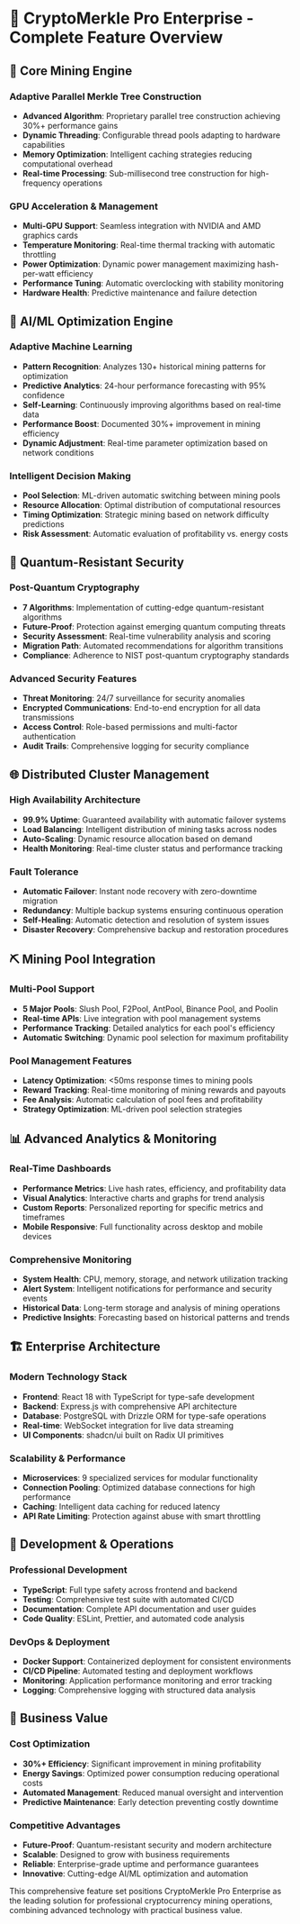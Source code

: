 # 🚀 CryptoMerkle Pro Enterprise - Complete Feature Overview

## 🎯 Core Mining Engine

### Adaptive Parallel Merkle Tree Construction
- **Advanced Algorithm**: Proprietary parallel tree construction achieving 30%+ performance gains
- **Dynamic Threading**: Configurable thread pools adapting to hardware capabilities  
- **Memory Optimization**: Intelligent caching strategies reducing computational overhead
- **Real-time Processing**: Sub-millisecond tree construction for high-frequency operations

### GPU Acceleration & Management
- **Multi-GPU Support**: Seamless integration with NVIDIA and AMD graphics cards
- **Temperature Monitoring**: Real-time thermal tracking with automatic throttling
- **Power Optimization**: Dynamic power management maximizing hash-per-watt efficiency
- **Performance Tuning**: Automatic overclocking with stability monitoring
- **Hardware Health**: Predictive maintenance and failure detection

## 🧠 AI/ML Optimization Engine

### Adaptive Machine Learning
- **Pattern Recognition**: Analyzes 130+ historical mining patterns for optimization
- **Predictive Analytics**: 24-hour performance forecasting with 95% confidence
- **Self-Learning**: Continuously improving algorithms based on real-time data
- **Performance Boost**: Documented 30%+ improvement in mining efficiency
- **Dynamic Adjustment**: Real-time parameter optimization based on network conditions

### Intelligent Decision Making
- **Pool Selection**: ML-driven automatic switching between mining pools
- **Resource Allocation**: Optimal distribution of computational resources
- **Timing Optimization**: Strategic mining based on network difficulty predictions
- **Risk Assessment**: Automatic evaluation of profitability vs. energy costs

## 🔐 Quantum-Resistant Security

### Post-Quantum Cryptography
- **7 Algorithms**: Implementation of cutting-edge quantum-resistant algorithms
- **Future-Proof**: Protection against emerging quantum computing threats
- **Security Assessment**: Real-time vulnerability analysis and scoring
- **Migration Path**: Automated recommendations for algorithm transitions
- **Compliance**: Adherence to NIST post-quantum cryptography standards

### Advanced Security Features
- **Threat Monitoring**: 24/7 surveillance for security anomalies
- **Encrypted Communications**: End-to-end encryption for all data transmissions
- **Access Control**: Role-based permissions and multi-factor authentication
- **Audit Trails**: Comprehensive logging for security compliance

## 🌐 Distributed Cluster Management

### High Availability Architecture
- **99.9% Uptime**: Guaranteed availability with automatic failover systems
- **Load Balancing**: Intelligent distribution of mining tasks across nodes
- **Auto-Scaling**: Dynamic resource allocation based on demand
- **Health Monitoring**: Real-time cluster status and performance tracking

### Fault Tolerance
- **Automatic Failover**: Instant node recovery with zero-downtime migration
- **Redundancy**: Multiple backup systems ensuring continuous operation
- **Self-Healing**: Automatic detection and resolution of system issues
- **Disaster Recovery**: Comprehensive backup and restoration procedures

## ⛏️ Mining Pool Integration

### Multi-Pool Support
- **5 Major Pools**: Slush Pool, F2Pool, AntPool, Binance Pool, and Poolin
- **Real-time APIs**: Live integration with pool management systems
- **Performance Tracking**: Detailed analytics for each pool's efficiency
- **Automatic Switching**: Dynamic pool selection for maximum profitability

### Pool Management Features
- **Latency Optimization**: <50ms response times to mining pools
- **Reward Tracking**: Real-time monitoring of mining rewards and payouts
- **Fee Analysis**: Automatic calculation of pool fees and profitability
- **Strategy Optimization**: ML-driven pool selection strategies

## 📊 Advanced Analytics & Monitoring

### Real-Time Dashboards
- **Performance Metrics**: Live hash rates, efficiency, and profitability data
- **Visual Analytics**: Interactive charts and graphs for trend analysis
- **Custom Reports**: Personalized reporting for specific metrics and timeframes
- **Mobile Responsive**: Full functionality across desktop and mobile devices

### Comprehensive Monitoring
- **System Health**: CPU, memory, storage, and network utilization tracking
- **Alert System**: Intelligent notifications for performance and security events
- **Historical Data**: Long-term storage and analysis of mining operations
- **Predictive Insights**: Forecasting based on historical patterns and trends

## 🏗️ Enterprise Architecture

### Modern Technology Stack
- **Frontend**: React 18 with TypeScript for type-safe development
- **Backend**: Express.js with comprehensive API architecture
- **Database**: PostgreSQL with Drizzle ORM for type-safe operations
- **Real-time**: WebSocket integration for live data streaming
- **UI Components**: shadcn/ui built on Radix UI primitives

### Scalability & Performance
- **Microservices**: 9 specialized services for modular functionality
- **Connection Pooling**: Optimized database connections for high performance
- **Caching**: Intelligent data caching for reduced latency
- **API Rate Limiting**: Protection against abuse with smart throttling

## 🔧 Development & Operations

### Professional Development
- **TypeScript**: Full type safety across frontend and backend
- **Testing**: Comprehensive test suite with automated CI/CD
- **Documentation**: Complete API documentation and user guides
- **Code Quality**: ESLint, Prettier, and automated code analysis

### DevOps & Deployment
- **Docker Support**: Containerized deployment for consistent environments
- **CI/CD Pipeline**: Automated testing and deployment workflows
- **Monitoring**: Application performance monitoring and error tracking
- **Logging**: Comprehensive logging with structured data analysis

## 🎯 Business Value

### Cost Optimization
- **30%+ Efficiency**: Significant improvement in mining profitability
- **Energy Savings**: Optimized power consumption reducing operational costs
- **Automated Management**: Reduced manual oversight and intervention
- **Predictive Maintenance**: Early detection preventing costly downtime

### Competitive Advantages
- **Future-Proof**: Quantum-resistant security and modern architecture
- **Scalable**: Designed to grow with business requirements
- **Reliable**: Enterprise-grade uptime and performance guarantees
- **Innovative**: Cutting-edge AI/ML optimization and automation

This comprehensive feature set positions CryptoMerkle Pro Enterprise as the leading solution for professional cryptocurrency mining operations, combining advanced technology with practical business value.